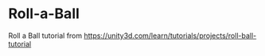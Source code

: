 # Roll-a-Ball

Roll a Ball tutorial from https://unity3d.com/learn/tutorials/projects/roll-ball-tutorial
